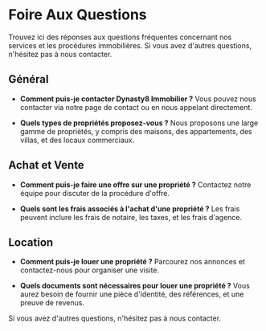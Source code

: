 # Foire Aux Questions

Trouvez ici des réponses aux questions fréquentes concernant nos services et les procédures immobilières. Si vous avez d'autres questions, n'hésitez pas à nous contacter.

## Général

- **Comment puis-je contacter Dynasty8 Immobilier ?**
  Vous pouvez nous contacter via notre page de contact ou en nous appelant directement.

- **Quels types de propriétés proposez-vous ?**
  Nous proposons une large gamme de propriétés, y compris des maisons, des appartements, des villas, et des locaux commerciaux.

## Achat et Vente

- **Comment puis-je faire une offre sur une propriété ?**
  Contactez notre équipe pour discuter de la procédure d'offre.

- **Quels sont les frais associés à l'achat d'une propriété ?**
  Les frais peuvent inclure les frais de notaire, les taxes, et les frais d'agence.

## Location

- **Comment puis-je louer une propriété ?**
  Parcourez nos annonces et contactez-nous pour organiser une visite.

- **Quels documents sont nécessaires pour louer une propriété ?**
  Vous aurez besoin de fournir une pièce d'identité, des références, et une preuve de revenus.

Si vous avez d'autres questions, n'hésitez pas à nous contacter.
